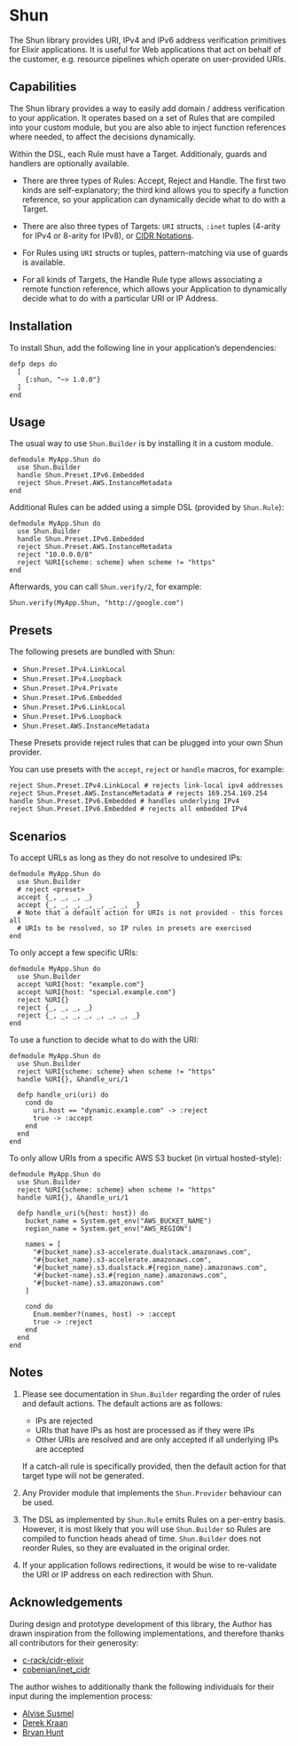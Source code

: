 # Shun

The Shun library provides URI, IPv4 and IPv6 address verification primitives for Elixir applications. It is useful for Web applications that act on behalf of the customer, e.g. resource pipelines which operate on user-provided URIs.

## Capabilities

The Shun library provides a way to easily add domain / address verification to your application. It operates based on a set of Rules that are compiled into your custom module, but you are also able to inject function references where needed, to affect the decisions dynamically.

Within the DSL, each Rule must have a Target. Additionaly, guards and handlers are optionally available.

-  There are three types of Rules: Accept, Reject and Handle. The first two kinds are self-explanatory; the third kind allows you to specify a function reference, so your application can dynamically decide what to do with a Target.

-  There are also three types of Targets: `URI` structs, `:inet` tuples (4-arity for IPv4 or 8-arity for IPv8), or [CIDR Notations][1].

-  For Rules using `URI` structs or tuples, pattern-matching via use of guards is available.

-  For all kinds of Targets, the Handle Rule type allows associating a remote function reference, which allows your Application to dynamically decide what to do with a particular URI or IP Address.

[1]: https://en.wikipedia.org/wiki/Classless_Inter-Domain_Routing

## Installation

To install Shun, add the following line in your application’s dependencies:

    defp deps do
      [
        {:shun, "~> 1.0.0"}
      ]
    end

## Usage

The usual way to use `Shun.Builder` is by installing it in a custom module.

    defmodule MyApp.Shun do
      use Shun.Builder
      handle Shun.Preset.IPv6.Embedded
      reject Shun.Preset.AWS.InstanceMetadata
    end

Additional Rules can be added using a simple DSL (provided by `Shun.Rule`):

    defmodule MyApp.Shun do
      use Shun.Builder
      handle Shun.Preset.IPv6.Embedded
      reject Shun.Preset.AWS.InstanceMetadata
      reject "10.0.0.0/8"
      reject %URI{scheme: scheme} when scheme != "https"
    end

Afterwards, you can call `Shun.verify/2`, for example:

    Shun.verify(MyApp.Shun, "http://google.com")

## Presets

The following presets are bundled with Shun:

- `Shun.Preset.IPv4.LinkLocal`
- `Shun.Preset.IPv4.Loopback`
- `Shun.Preset.IPv4.Private`
- `Shun.Preset.IPv6.Embedded`
- `Shun.Preset.IPv6.LinkLocal`
- `Shun.Preset.IPv6.Loopback`
- `Shun.Preset.AWS.InstanceMetadata`

These Presets provide reject rules that can be plugged into your own Shun provider.

You can use presets with the `accept`, `reject` or `handle` macros, for example:

    reject Shun.Preset.IPv4.LinkLocal # rejects link-local ipv4 addresses
    reject Shun.Preset.AWS.InstanceMetadata # rejects 169.254.169.254
    handle Shun.Preset.IPv6.Embedded # handles underlying IPv4
    reject Shun.Preset.IPv6.Embedded # rejects all embedded IPv4

## Scenarios

To accept URLs as long as they do not resolve to undesired IPs:

    defmodule MyApp.Shun do
      use Shun.Builder
      # reject <preset>
      accept {_, _, _, _}
      accept {_, _, _, _, _, _, _, _}
      # Note that a default action for URIs is not provided - this forces all
      # URIs to be resolved, so IP rules in presets are exercised
    end

To only accept a few specific URIs:

    defmodule MyApp.Shun do
      use Shun.Builder
      accept %URI{host: "example.com"}
      accept %URI{host: "special.example.com"}
      reject %URI{} 
      reject {_, _, _, _}
      reject {_, _, _, _, _, _, _, _}
    end

To use a function to decide what to do with the URI:

    defmodule MyApp.Shun do
      use Shun.Builder
      reject %URI{scheme: scheme} when scheme != "https"
      handle %URI{}, &handle_uri/1
      
      defp handle_uri(uri) do
        cond do
          uri.host == "dynamic.example.com" -> :reject
          true -> :accept
        end
      end
    end

To only allow URIs from a specific AWS S3 bucket (in virtual hosted-style):

    defmodule MyApp.Shun do
      use Shun.Builder
      reject %URI{scheme: scheme} when scheme != "https"
      handle %URI{}, &handle_uri/1
      
      defp handle_uri(%{host: host}) do
        bucket_name = System.get_env("AWS_BUCKET_NAME")
        region_name = System.get_env("AWS_REGION")
        
        names = [
          "#{bucket_name}.s3-accelerate.dualstack.amazonaws.com",
          "#{bucket_name}.s3-accelerate.amazonaws.com",
          "#{bucket_name}.s3.dualstack.#{region_name}.amazonaws.com",
          "#{bucket-name}.s3.#{region_name}.amazonaws.com",
          "#{bucket-name}.s3.amazonaws.com"
        ]
        
        cond do
          Enum.member?(names, host) -> :accept
          true -> :reject
        end
      end
    end

## Notes

1.  Please see documentation in `Shun.Builder` regarding the order of rules and default actions. The default actions are as follows:

    - IPs are rejected
    - URIs that have IPs as host are processed as if they were IPs
    - Other URIs are resolved and are only accepted if all underlying IPs are accepted

    If a catch-all rule is specifically provided, then the default action for that target type will not be generated.

2.  Any Provider module that implements the `Shun.Provider` behaviour can be used.

3.  The DSL as implemented by `Shun.Rule` emits Rules on a per-entry basis. However, it is most likely that you will use `Shun.Builder` so Rules are compiled to function heads ahead of time. `Shun.Builder` does not reorder Rules, so they are evaluated in the original order.

4.  If your application follows redirections, it would be wise to re-validate the URI or IP address on each redirection with Shun.

## Acknowledgements

During design and prototype development of this library, the Author has drawn inspiration from the following implementations, and therefore thanks all contributors for their generosity:

- [c-rack/cidr-elixir](https://github.com/c-rack/cidr-elixir)
- [cobenian/inet_cidr](https://github.com/Cobenian/inet_cidr)

The author wishes to additionally thank the following individuals for their input during the implemention process:

- [Alvise Susmel](https://github.com/alvises)
- [Derek Kraan](https://github.com/derekkraan)
- [Bryan Hunt](https://github.com/mergefailure)
